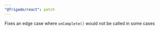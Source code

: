 ```yaml
---
"@frigade/react": patch
---
```


Fixes an edge case where `onComplete()` would not be called in some cases
